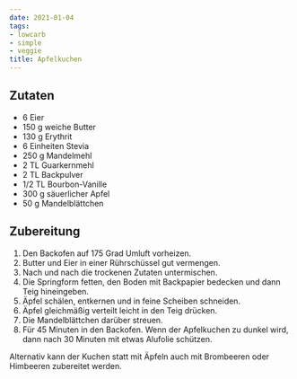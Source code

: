 ```yaml
---
date: 2021-01-04
tags:
- lowcarb
- simple
- veggie
title: Apfelkuchen
---
```


## Zutaten
- 6             Eier
- 150 g         weiche Butter
- 130 g         Erythrit
- 6 Einheiten   Stevia
- 250 g         Mandelmehl
- 2 TL          Guarkernmehl
- 2 TL          Backpulver
- 1/2 TL        Bourbon-Vanille
- 300 g         säuerlicher Apfel
- 50 g          Mandelblättchen

## Zubereitung
1. Den Backofen auf 175 Grad Umluft vorheizen.
1. Butter und Eier in einer Rührschüssel gut vermengen.
1. Nach und nach die trockenen Zutaten untermischen.
1. Die Springform fetten, den Boden mit Backpapier bedecken und dann Teig hineingeben.
1. Äpfel schälen, entkernen und in feine Scheiben schneiden.
1. Äpfel gleichmäßig verteilt leicht in den Teig drücken.
1. Die Mandelblättchen darüber streuen.
1. Für 45 Minuten in den Backofen. Wenn der Apfelkuchen zu dunkel wird, dann nach 30 Minuten mit etwas Alufolie schützen.

Alternativ kann der Kuchen statt mit Äpfeln auch mit Brombeeren oder Himbeeren zubereitet werden.
